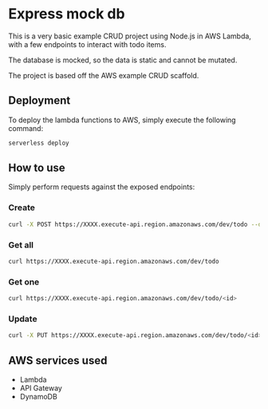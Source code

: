 # Express mock db

This is a very basic example CRUD project using Node.js in AWS Lambda, with a few endpoints to interact with todo items.

The database is mocked, so the data is static and cannot be mutated.

The project is based off the AWS example CRUD scaffold.

## Deployment
To deploy the lambda functions to AWS, simply execute the following command:
```bash
serverless deploy
```

## How to use

Simply perform requests against the exposed endpoints:

### Create

```bash
curl -X POST https://XXXX.execute-api.region.amazonaws.com/dev/todo --data '{ "body" : "Learn Serverless" }'
```

### Get all


```bash
curl https://XXXX.execute-api.region.amazonaws.com/dev/todo
```

### Get one

```bash
curl https://XXXX.execute-api.region.amazonaws.com/dev/todo/<id>
```

### Update

```bash
curl -X PUT https://XXXX.execute-api.region.amazonaws.com/dev/todo/<id> --data '{ "body" : "Understand Serverless" }'
```


## AWS services used

- Lambda
- API Gateway
- DynamoDB
